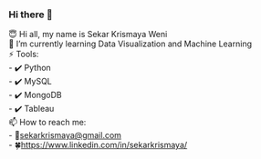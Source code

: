 ### Hi there 👋

<!--
**sekar290/sekar290** is a ✨ _special_ ✨ repository because its `README.md` (this file) appears on your GitHub profile.

- 🔭 I’m currently working on ...
- 🌱 I’m currently learning ...
- 👯 I’m looking to collaborate on ...
- 🤔 I’m looking for help with ...
- 💬 Ask me about ...
- 😄 Pronouns: ...
-->		

😇 Hi all, my name is Sekar Krismaya Weni\
🌱 I’m currently learning Data Visualization and Machine Learning\
⚡ Tools:\
       - ✔️ Python\
       - ✔️ MySQL\
       - ✔️ MongoDB\
       - ✔️ Tableau\
📫 How to reach me:\
       - 💌sekarkrismaya@gmail.com\
       - 🍀https://www.linkedin.com/in/sekarkrismaya/
